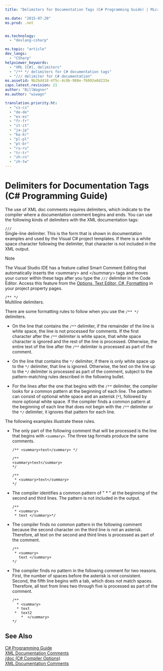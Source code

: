 ```yaml
---
title: "Delimiters for Documentation Tags (C# Programming Guide) | Microsoft Docs"

ms.date: "2015-07-20"
ms.prod: .net


ms.technology: 
  - "devlang-csharp"

ms.topic: "article"
dev_langs: 
  - "CSharp"
helpviewer_keywords: 
  - "XML [C#], delimiters"
  - "/** */ delimiters for C# documentation tags"
  - "/// delimiter for C# documentation"
ms.assetid: 9b2bdd18-4f5c-4c0b-988e-fb992e0d233e
caps.latest.revision: 21
author: "BillWagner"
ms.author: "wiwagn"

translation.priority.ht: 
  - "cs-cz"
  - "de-de"
  - "es-es"
  - "fr-fr"
  - "it-it"
  - "ja-jp"
  - "ko-kr"
  - "pl-pl"
  - "pt-br"
  - "ru-ru"
  - "tr-tr"
  - "zh-cn"
  - "zh-tw"
---
```

# Delimiters for Documentation Tags (C# Programming Guide)
The use of XML doc comments requires delimiters, which indicate to the compiler where a documentation comment begins and ends. You can use the following kinds of delimiters with the XML documentation tags:  
  
 `///`  
 Single-line delimiter. This is the form that is shown in documentation examples and used by the Visual C# project templates. If there is a white space character following the delimiter, that character is not included in the XML output.  
  
> [!NOTE]
>  The Visual Studio IDE has a feature called Smart Comment Editing that automatically inserts the \<summary> and \</summary> tags and moves your cursor within these tags after you type the `///` delimiter in the Code Editor. Access this feature from the [Options, Text Editor, C#, Formatting](/visualstudio/ide/reference/options-text-editor-csharp-formatting) in your project property pages.  
  
 `/** */`  
 Multiline delimiters.  
  
 There are some formatting rules to follow when you use the `/** */` delimiters.  
  
-   On the line that contains the `/**` delimiter, if the remainder of the line is white space, the line is not processed for comments. If the first character after the `/**` delimiter is white space, that white space character is ignored and the rest of the line is processed. Otherwise, the entire text of the line after the `/**` delimiter is processed as part of the comment.  
  
-   On the line that contains the `*/` delimiter, if there is only white space up to the `*/` delimiter, that line is ignored. Otherwise, the text on the line up to the `*/` delimiter is processed as part of the comment, subject to the pattern-matching rules described in the following bullet.  
  
-   For the lines after the one that begins with the `/**` delimiter, the compiler looks for a common pattern at the beginning of each line. The pattern can consist of optional white space and an asterisk (`*`), followed by more optional white space. If the compiler finds a common pattern at the beginning of each line that does not begin with the `/**` delimiter or the `*/` delimiter, it ignores that pattern for each line.  
  
 The following examples illustrate these rules.  
  
-   The only part of the following comment that will be processed is the line that begins with `<summary>`. The three tag formats produce the same comments.  
  
    ```  
    /** <summary>text</summary> */   
  
    /**   
    <summary>text</summary>   
    */   
  
    /**   
     * <summary>text</summary>   
    */  
    ```  
  
-   The compiler identifies a common pattern of " * " at the beginning of the second and third lines. The pattern is not included in the output.  
  
    ```  
    /**   
     * <summary>   
     * text </summary>*/   
    ```  
  
-   The compiler finds no common pattern in the following comment because the second character on the third line is not an asterisk. Therefore, all text on the second and third lines is processed as part of the comment.  
  
    ```  
    /**   
     * <summary>   
       text </summary>  
    */   
    ```  
  
-   The compiler finds no pattern in the following comment for two reasons. First, the number of spaces before the asterisk is not consistent. Second, the fifth line begins with a tab, which does not match spaces. Therefore, all text from lines two through five is processed as part of the comment.  
  
    ```  
    /**   
      * <summary>   
      * text   
     *  text2   
        *  </summary>   
    */   
    ```  
  
## See Also  
 [C# Programming Guide](../../../csharp/programming-guide/index.md)   
 [XML Documentation Comments](../../../csharp/programming-guide/xmldoc/xml-documentation-comments.md)   
 [/doc (C# Compiler Options)](../../../csharp/language-reference/compiler-options/doc-compiler-option.md)   
 [XML Documentation Comments](../../../csharp/programming-guide/xmldoc/xml-documentation-comments.md)
